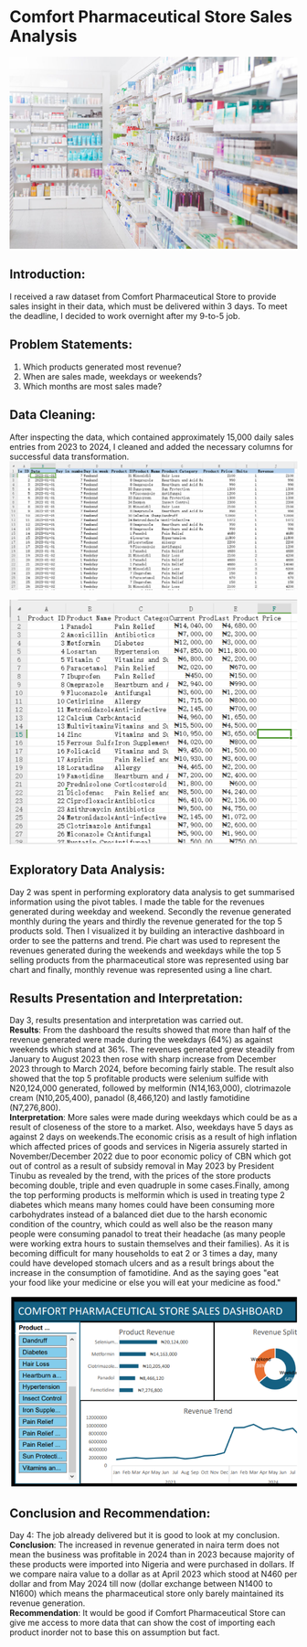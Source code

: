 # Comfort Pharmaceutical Store Sales Analysis

![](6066205982de65f65cae823b_pharmacies.jpg)

## Introduction:
I received a raw dataset from Comfort Pharmaceutical Store to provide sales insight in their data, which must be delivered within 3 days. To meet the deadline, I decided to work overnight after my 9-to-5 job.

## Problem Statements:
1. Which products generated most revenue?
2. When are sales made, weekdays or weekends?
3. Which months are most sales made?

## Data Cleaning:
After inspecting the data, which contained approximately 15,000 daily sales entries from 2023 to 2024, I cleaned and added the necessary columns for successful data transformation.
![](20250109_071325.png)

![](20250109_071353.png)

## Exploratory Data Analysis:
Day 2 was spent in performing exploratory data analysis to get summarised information using the pivot tables. I made the table for the revenues generated during weekday and weekend. Secondly the revenue generated monthly during the years and thirdly the revenue generated for the top 5 products sold. 
Then I visualized it by building an interactive dashboard in order to see the patterns and trend. Pie chart was used to represent the revenues generated during the weekends and weekdays while the top 5 selling products from the pharmaceutical store was represented using bar chart and finally, monthly revenue was represented using a line chart.

## Results Presentation and Interpretation:
Day 3, results presentation and interpretation was carried out. 
<br/> **Results**: From the dashboard the results showed that more than half of the revenue generated were made during the weekdays (64%) as against weekends which stand at 36%. The revenues generated grew steadily from January to August 2023 then rose with sharp increase from December 2023 through to March 2024, before becoming fairly stable.
The result also showed that the top 5 profitable products were selenium sulfide with N20,124,000 generated, followed by melformin (N14,163,000), clotrimazole cream (N10,205,400), panadol (8,466,120) and lastly famotidine (N7,276,800). 
<br/>**Interpretation**: More sales were made during weekdays which could be as a result of closeness of the store to a market. Also, weekdays have 5 days as against 2 days on weekends.The economic crisis as a result of high inflation which affected prices of goods and services in Nigeria assurely started in November/December 2022 due to poor economic policy of CBN which got out of control as a result of subsidy removal in May 2023 by President Tinubu as revealed by the trend, with the prices of the store products becoming double, triple and even quadruple in some cases.Finally, among the top performing products is melformin which is used in treating type 2 diabetes which means many homes could have been consuming more carbohydrates instead of a balanced diet due to the harsh economic condition of the country, which could as well also be 
the reason many people were consuming panadol to treat their headache (as many people were working extra hours to sustain themselves and their families). As it is becoming difficult for many households to eat 2 or 3 times a day, many could have developed stomach ulcers and as a result brings about the increase in the consumption of famotidine. And as the saying goes "eat your food like your medicine or else you will eat your medicine as food." 

![](Dashboard.png)

## Conclusion and Recommendation:
Day 4: The job already delivered but it is good to look at my conclusion. 
<br/>**Conclusion**: The increased in revenue generated in naira term does not mean the business was profitable in 2024 than in 2023 because majority of these products were imported into Nigeria and were purchased in dollars. If we compare naira value to a dollar as at April 2023 which stood at N460 per dollar and from May 2024 till now (dollar exchange between N1400 to N1600) which means the pharmaceutical store only barely maintained its revenue generation. 
<br/>**Recommendation**: It would be good if Comfort Pharmaceutical Store can give me access to more data that can show the cost of importing each product inorder not to base this on assumption but fact.
